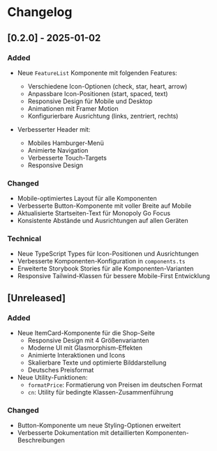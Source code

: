 # Changelog

## [0.2.0] - 2025-01-02

### Added
- Neue `FeatureList` Komponente mit folgenden Features:
  - Verschiedene Icon-Optionen (check, star, heart, arrow)
  - Anpassbare Icon-Positionen (start, spaced, text)
  - Responsive Design für Mobile und Desktop
  - Animationen mit Framer Motion
  - Konfigurierbare Ausrichtung (links, zentriert, rechts)

- Verbesserter Header mit:
  - Mobiles Hamburger-Menü
  - Animierte Navigation
  - Verbesserte Touch-Targets
  - Responsive Design

### Changed
- Mobile-optimiertes Layout für alle Komponenten
- Verbesserte Button-Komponente mit voller Breite auf Mobile
- Aktualisierte Startseiten-Text für Monopoly Go Focus
- Konsistente Abstände und Ausrichtungen auf allen Geräten

### Technical
- Neue TypeScript Types für Icon-Positionen und Ausrichtungen
- Verbesserte Komponenten-Konfiguration in `components.ts`
- Erweiterte Storybook Stories für alle Komponenten-Varianten
- Responsive Tailwind-Klassen für bessere Mobile-First Entwicklung

## [Unreleased]

### Added
- Neue ItemCard-Komponente für die Shop-Seite
  - Responsive Design mit 4 Größenvarianten
  - Moderne UI mit Glasmorphism-Effekten
  - Animierte Interaktionen und Icons
  - Skalierbare Texte und optimierte Bilddarstellung
  - Deutsches Preisformat
- Neue Utility-Funktionen:
  - `formatPrice`: Formatierung von Preisen im deutschen Format
  - `cn`: Utility für bedingte Klassen-Zusammenführung

### Changed
- Button-Komponente um neue Styling-Optionen erweitert
- Verbesserte Dokumentation mit detaillierten Komponenten-Beschreibungen
